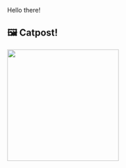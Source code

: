 Hello there!



## 🖼️ Catpost!

<sub>
    <img src="https://cdn2.thecatapi.com/images/c4q.png" height="256">
</sub>

